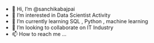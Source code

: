 - 👋 Hi, I’m @sanchikabajpai
- 👀 I’m interested in Data Scientist Activity
- 🌱 I’m currently learning SQL , Python , machine learning
- 💞️ I’m looking to collaborate on IT Industry
- 📫 How to reach me ...

<!---
sanchikabajpai/sanchikabajpai is a ✨ special ✨ repository because its `README.md` (this file) appears on your GitHub profile.
You can click the Preview link to take a look at your changes.
--->
